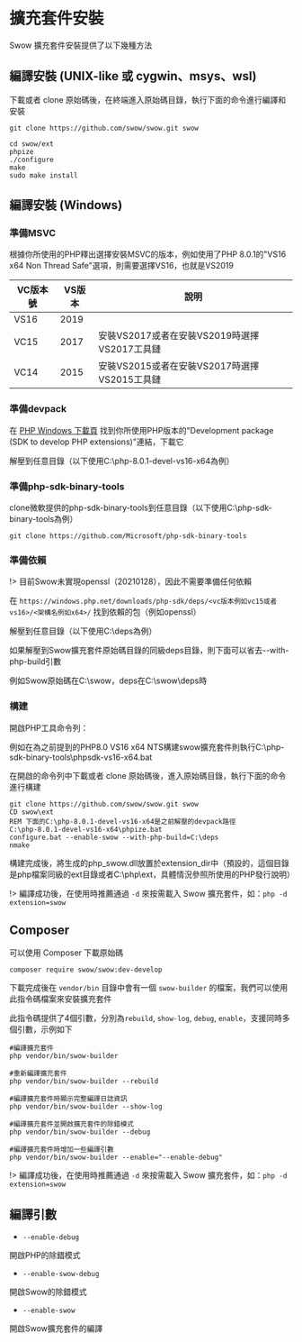 # 擴充套件安裝

Swow 擴充套件安裝提供了以下幾種方法

## 編譯安裝 (UNIX-like 或 cygwin、msys、wsl)

下載或者 clone 原始碼後，在終端進入原始碼目錄，執行下面的命令進行編譯和安裝

```shell
git clone https://github.com/swow/swow.git swow

cd swow/ext
phpize
./configure
make
sudo make install
```

## 編譯安裝 (Windows)

### 準備MSVC

根據你所使用的PHP釋出選擇安裝MSVC的版本，例如使用了PHP 8.0.1的"VS16 x64 Non Thread Safe"選項，則需要選擇VS16，也就是VS2019

| VC版本號 | VS版本 | 說明 |
| - | - | - |
| VS16 | 2019 |  |
| VC15 | 2017 | 安裝VS2017或者在安裝VS2019時選擇VS2017工具鏈 |
| VC14 | 2015 | 安裝VS2015或者在安裝VS2017時選擇VS2015工具鏈 |

### 準備devpack

在 [PHP Windows 下載頁](https://windows.php.net/download/) 找到你所使用PHP版本的"Development package (SDK to develop PHP extensions)"連結，下載它

解壓到任意目錄（以下使用C:\php-8.0.1-devel-vs16-x64為例）

### 準備php-sdk-binary-tools

clone微軟提供的php-sdk-binary-tools到任意目錄（以下使用C:\php-sdk-binary-tools為例）

```batch
git clone https://github.com/Microsoft/php-sdk-binary-tools
```

### 準備依賴

!>  目前Swow未實現openssl（20210128），因此不需要準備任何依賴

在 `https://windows.php.net/downloads/php-sdk/deps/<vc版本例如vc15或者vs16>/<架構名例如x64>/` 找到依賴的包（例如openssl）

解壓到任意目錄（以下使用C:\deps為例）

如果解壓到Swow擴充套件原始碼目錄的同級deps目錄，則下面可以省去--with-php-build引數

例如Swow原始碼在C:\swow，deps在C:\swow\deps時

### 構建

開啟PHP工具命令列：

例如在為之前提到的PHP8.0 VS16 x64 NTS構建swow擴充套件則執行C:\php-sdk-binary-tools\phpsdk-vs16-x64.bat 

在開啟的命令列中下載或者 clone 原始碼後，進入原始碼目錄，執行下面的命令進行構建

```batch
git clone https://github.com/swow/swow.git swow
CD swow\ext
REM 下面的C:\php-8.0.1-devel-vs16-x64是之前解壓的devpack路徑
C:\php-8.0.1-devel-vs16-x64\phpize.bat
configure.bat --enable-swow --with-php-build=C:\deps
nmake
```

構建完成後，將生成的php_swow.dll放置於extension_dir中（預設的，這個目錄是php檔案同級的ext目錄或者C:\php\ext，具體情況參照所使用的PHP發行說明）

!> 編譯成功後，在使用時推薦通過 `-d` 來按需載入 Swow 擴充套件，如：`php -d extension=swow`

## Composer

可以使用 Composer 下載原始碼

```shell
composer require swow/swow:dev-develop
```

下載完成後在 `vendor/bin` 目錄中會有一個 `swow-builder` 的檔案，我們可以使用此指令碼檔案來安裝擴充套件

此指令碼提供了4個引數，分別為`rebuild`, `show-log`, `debug`, `enable`，支援同時多個引數，示例如下

```shell
#編譯擴充套件
php vendor/bin/swow-builder

#重新編譯擴充套件
php vendor/bin/swow-builder --rebuild

#編譯擴充套件時顯示完整編譯日誌資訊
php vendor/bin/swow-builder --show-log

#編譯擴充套件並開啟擴充套件的除錯模式
php vendor/bin/swow-builder --debug

#編譯擴充套件時增加一些編譯引數
php vendor/bin/swow-builder --enable="--enable-debug"
```

!> 編譯成功後，在使用時推薦通過 `-d` 來按需載入 Swow 擴充套件，如：`php -d extension=swow`

## 編譯引數

* `--enable-debug`

開啟PHP的除錯模式

* `--enable-swow-debug`

開啟Swow的除錯模式

* `--enable-swow`

開啟Swow擴充套件的編譯
